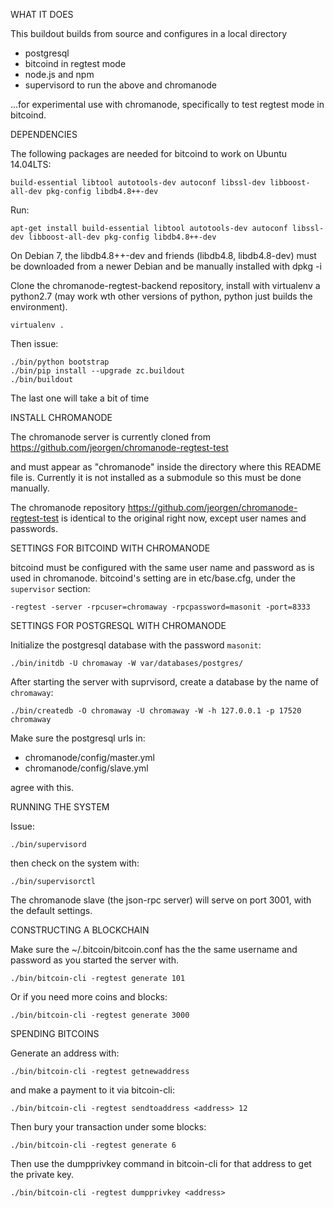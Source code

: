 WHAT IT DOES

This buildout builds from source and configures in a local directory

* postgresql
* bitcoind in regtest mode
* node.js and npm
* supervisord to run the above and chromanode

...for experimental use with chromanode, specifically to test regtest mode in bitcoind.

DEPENDENCIES

The following packages are needed for bitcoind to work on Ubuntu 14.04LTS:

```build-essential libtool autotools-dev autoconf libssl-dev libboost-all-dev pkg-config libdb4.8++-dev```

Run:

```apt-get install build-essential libtool autotools-dev autoconf libssl-dev libboost-all-dev pkg-config libdb4.8++-dev```


On Debian 7, the libdb4.8++-dev and friends (libdb4.8, libdb4.8-dev) must be downloaded from a newer Debian and be manually
installed with dpkg -i

Clone the chromanode-regtest-backend repository, install with virtualenv a python2.7 (may work wth other versions of python, python just builds the environment).

    virtualenv .

Then issue:

    ./bin/python bootstrap
    ./bin/pip install --upgrade zc.buildout
    ./bin/buildout

The last one will take a bit of time

INSTALL CHROMANODE

The chromanode server is currently cloned from 
https://github.com/jeorgen/chromanode-regtest-test

and must appear as "chromanode" inside the directory where this README file is. Currently it is not installed as a submodule so this must be done manually.

The chromanode repository https://github.com/jeorgen/chromanode-regtest-test is identical to the original right now, except user names and passwords.

SETTINGS FOR BITCOIND WITH CHROMANODE

bitcoind must be configured with the same user name and password as is used in chromanode.
bitcoind's setting are in etc/base.cfg, under the ```supervisor``` section:

    -regtest -server -rpcuser=chromaway -rpcpassword=masonit -port=8333

SETTINGS FOR POSTGRESQL WITH CHROMANODE

Initialize the postgresql database with the password ```masonit```:

    ./bin/initdb -U chromaway -W var/databases/postgres/

After starting the server with suprvisord, create a database by the name of ```chromaway```:

    ./bin/createdb -O chromaway -U chromaway -W -h 127.0.0.1 -p 17520 chromaway

Make sure the postgresql urls in:

* chromanode/config/master.yml
* chromanode/config/slave.yml

agree with this.

RUNNING THE SYSTEM

Issue:

    ./bin/supervisord

then check on the system with:

    ./bin/supervisorctl

The chromanode slave (the json-rpc server) will serve on port 3001, with the default settings.

CONSTRUCTING A BLOCKCHAIN

Make sure the ~/.bitcoin/bitcoin.conf has the the same username and password as you started the server with.

    ./bin/bitcoin-cli -regtest generate 101

Or if you need more coins and blocks:

    ./bin/bitcoin-cli -regtest generate 3000


SPENDING BITCOINS

Generate an address with:

    ./bin/bitcoin-cli -regtest getnewaddress

and make a payment to it via bitcoin-cli:

    ./bin/bitcoin-cli -regtest sendtoaddress <address> 12

Then bury your transaction under some blocks:

    ./bin/bitcoin-cli -regtest generate 6

Then use the dumpprivkey command in bitcoin-cli for that address to get the private key.

    ./bin/bitcoin-cli -regtest dumpprivkey <address>



